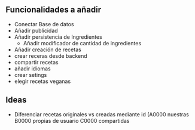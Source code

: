 ## Funcionalidades a añadir
* Conectar Base de datos
* Añadir publicidad
* Añadir persistencia de Ingredientes
  * Añadir modificador de cantidad de ingredientes
* Añadir creación de recetas
* crear receras desde backend
* compartir recetas
* añadir idiomas
* crear setings
* elegir recetas veganas

## Ideas
* Diferenciar recetas originales vs creadas mediante id (A0000 nuestras B0000 propias de usuario C0000 compartidas
